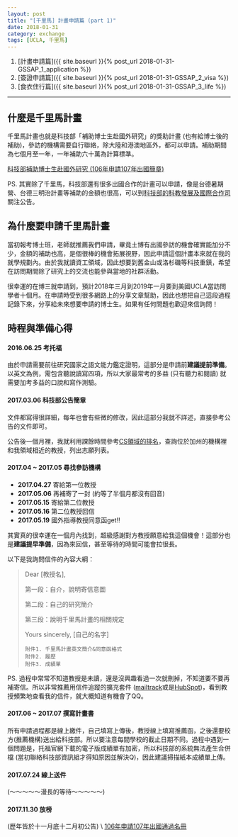 ```yaml
---
layout: post
title: "[千里馬] 計畫申請篇 (part 1)"
date: 2018-01-31
category: exchange
tags: [UCLA, 千里馬]
---
```


1. [計畫申請篇]({{ site.baseurl }}{% post_url 2018-01-31-GSSAP_1_application %})
2. [簽證申請篇]({{ site.baseurl }}{% post_url 2018-01-31-GSSAP_2_visa %})
3. [食衣住行篇]({{ site.baseurl }}{% post_url 2018-01-31-GSSAP_3_life %})

---

## 什麼是千里馬計畫

千里馬計畫也就是科技部「補助博士生赴國外研究」的獎助計畫 (也有給博士後的補助)，參訪的機構需要自行聯絡，除大陸和港澳地區外，都可以申請。補助期間為七個月至一年，一年補助六十萬為計算標準。

[科技部補助博士生赴國外研究 (106年申請107年出國簡章)](https://www.most.gov.tw/sci/ch/detail?article_uid=615f7d34-9f44-492c-9d8c-a2dfb5b7b307&menu_id=6b4a4661-9126-4d0c-897a-4022c82114a9&content_type=P&view_mode=listView)

PS. 其實除了千里馬，科技部還有很多出國合作的計畫可以申請，像是台德暑期營、台德三明治計畫等補助的金額也很高，可以到[科技部的科教發展及國際合作司](https://www.most.gov.tw/sci/ch?menu_id=d77b9c36-fa0e-11e4-9a55-b8ac6f2d65c0&view_mode=listView)關注公告。

## 為什麼要申請千里馬計畫

當初報考博士班，老師就推薦我們申請，畢竟土博有出國參訪的機會確實能加分不少，金額的補助也高，是個很棒的機會拓展視野，因此申請這個計畫本來就在我的就學規劃內。由於我就讀資工領域，因此想要到舊金山或洛杉磯等科技重鎮，希望在訪問期間除了研究上的交流也能參與當地的社群活動。

很幸運的在博三就申請到，預計2018年三月到2019年一月要到美國UCLA當訪問學者十個月。在申請時受到很多網路上的分享文章幫助，因此也想把自己這段過程記錄下來，分享給未來想要申請的博士生。如果有任何問題也歡迎來信詢問！

## 時程與準備心得

#### 2016.06.25 考托福
由於申請需要前往研究國家之語文能力鑑定證明，這部分是申請前**建議提前準備**。以英文為例，需包含聽說讀寫四項，所以大家最常考的多益 (只有聽力和閱讀) 就需要加考多益的口說和寫作測驗。

#### 2017.03.06 科技部公告簡章
文件都寫得很詳細，每年也會有些微的修改，因此這部分我就不詳述，直接參考公告的文件即可。

公告後一個月裡，我就利用課餘時間參考[CS領域的排名](https://www.ieeuc.com.tw/2016-2017usnews-cs.html)，查詢位於加州的機構裡和我領域相近的教授，列出志願列表。

#### 2017.04 ~ 2017.05 尋找參訪機構

- **2017.04.27** 寄給第一位教授
- **2017.05.06** 再補寄了一封 (約等了半個月都沒有回音) 
- **2017.05.15** 寄給第二位教授
- **2017.05.16** 第二位教授回信
- **2017.05.19** 國外指導教授同意函get!!

其實真的很幸運在一個月內找到，超級感謝對方教授願意給我這個機會！這部分也是**建議提早準備**，因為來回信，甚至等待的時間可能會拉很長。

以下是我詢問信件的內容大綱：
> Dear [教授名],
> 
> 第一段：自介，說明寄信意圖
> 
> 第二段：自己的研究簡介
> 
> 第三段：說明千里馬計畫的相關規定
> 
> Yours sincerely,
> [自己的名字]
> 
>     附件1. 千里馬計畫英文簡介&同意函格式
>     附件2. 履歷
>     附件3. 成績單

PS. 過程中常常不知道教授是未讀，還是沒興趣看過一次就刪掉，不知道要不要再補寄信。所以非常推薦用信件追蹤的擴充套件 ([mailtrack](https://chrome.google.com/webstore/detail/email-tracking-for-gmail/ndnaehgpjlnokgebbaldlmgkapkpjkkb)或是[HubSpot](https://www.hubspot.com/products/sales/email-tracking))，看到教授頻繁地查看我的信件，就大概知道有機會了QQ。

#### 2017.06 ~ 2017.07 撰寫計畫書

所有申請過程都是線上繳件，自己填寫上傳後，教授線上填寫推薦函，之後還要校方(推薦機構)送出給科技部。所以要注意每間學校的截止日期不同。過程中遇到一個問題是，托福官網下載的電子版成績單有加密，所以科技部的系統無法產生合併檔 (當初聯絡科技部資訊組才得知原因並解決Q)，因此建議掃描紙本成績單上傳。

#### 2017.07.24 線上送件

(～～～～～漫長的等待～～～～～)

#### 2017.11.30 放榜

(歷年皆於十一月底十二月初公告) \\
[106年申請107年出國通過名冊](https://www.most.gov.tw/sci/ch/detail?article_uid=9b1cd938-6de0-4184-a803-fd886589ca1c&menu_id=b3aa92b4-989b-43a9-b21d-0122c2ab4bc9&content_type=P&view_mode=listView) 


